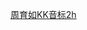 


[周育如KK音标2h](https://www.bilibili.com/video/BV1Vb4y1679U?spm_id_from=333.788.recommend_more_video.0&vd_source=d1167fc706d8bb4a356a82d19d9d3304)